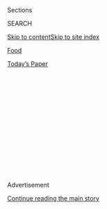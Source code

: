 <div id="app">

<div>

<div>

<div>

<div class="NYTAppHideMasthead css-1q2w90k e1suatyy0">

<div class="section css-ui9rw0 e1suatyy2">

<div class="css-eph4ug er09x8g0">

<div class="css-6n7j50">

</div>

<span class="css-1dv1kvn">Sections</span>

<div class="css-10488qs">

<span class="css-1dv1kvn">SEARCH</span>

</div>

[Skip to content](#site-content)[Skip to site
index](#site-index)

</div>

<div id="masthead-section-label" class="css-1wr3we4 eaxe0e00">

[Food](https://www.nytimes3xbfgragh.onion/section/food)

</div>

<div class="css-10698na e1huz5gh0">

</div>

</div>

<div id="masthead-bar-one" class="section hasLinks css-15hmgas e1csuq9d3">

<div class="css-uqyvli e1csuq9d0">

</div>

<div class="css-1uqjmks e1csuq9d1">

</div>

<div class="css-9e9ivx">

[](https://myaccount.nytimes3xbfgragh.onion/auth/login?response_type=cookie&client_id=vi)

</div>

<div class="css-1bvtpon e1csuq9d2">

[Today’s
Paper](https://www.nytimes3xbfgragh.onion/section/todayspaper)

</div>

</div>

</div>

</div>

<div data-aria-hidden="false">

<div id="site-content" data-role="main">

<div>

<div class="css-1aor85t" style="opacity:0.000000001;z-index:-1;visibility:hidden">

<div class="css-1hqnpie">

<div class="css-epjblv">

<span class="css-17xtcya">[Food](/section/food)</span><span class="css-x15j1o">|</span><span class="css-fwqvlz">A
Colombian Chef Shares His Secret to Better
Empanadas</span>

</div>

<div class="css-k008qs">

<div class="css-1iwv8en">

<span class="css-18z7m18"></span>

<div>

</div>

</div>

<span class="css-1n6z4y">https://nyti.ms/2DmdUu7</span>

<div class="css-1705lsu">

<div class="css-4xjgmj">

<div class="css-4skfbu" data-role="toolbar" data-aria-label="Social Media Share buttons, Save button, and Comments Panel with current comment count" data-testid="share-tools">

  - 
  - 
  - 
  - 
    
    <div class="css-6n7j50">
    
    </div>

  - 
  - 

</div>

</div>

</div>

</div>

</div>

</div>

<div id="NYT_TOP_BANNER_REGION" class="css-13pd83m">

</div>

<div id="top-wrapper" class="css-1sy8kpn">

<div id="top-slug" class="css-l9onyx">

Advertisement

</div>

[Continue reading the main
story](#after-top)

<div class="ad top-wrapper" style="text-align:center;height:100%;display:block;min-height:250px">

<div id="top" class="place-ad" data-position="top" data-size-key="top">

</div>

</div>

<div id="after-top">

</div>

</div>

<div>

<div id="sponsor-wrapper" class="css-1hyfx7x">

<div id="sponsor-slug" class="css-19vbshk">

Supported by

</div>

[Continue reading the main
story](#after-sponsor)

<div id="sponsor" class="ad sponsor-wrapper" style="text-align:center;height:100%;display:block">

</div>

<div id="after-sponsor">

</div>

</div>

<div class="css-186x18t">

</div>

<div class="css-1vkm6nb ehdk2mb0">

# A Colombian Chef Shares His Secret to Better Empanadas

</div>

For even better flavor and texture in his masa, J. Kenji López-Alt
borrowed a technique from the chef Carlos Gaviria: milling popcorn.

<div class="css-79elbk" data-testid="photoviewer-wrapper">

<div class="css-z3e15g" data-testid="photoviewer-wrapper-hidden">

</div>

<div class="css-1a48zt4 ehw59r15" data-testid="photoviewer-children">

![<span class="css-16f3y1r e13ogyst0" data-aria-hidden="true">Colombian
beef and potato
empanadas.</span><span class="css-cnj6d5 e1z0qqy90" itemprop="copyrightHolder"><span class="css-1ly73wi e1tej78p0">Credit...</span><span><span>Johnny
Miller for The New York Times. Food Stylist: Rebecca
Jurkevich.</span></span></span>](https://static01.graylady3jvrrxbe.onion/images/2020/08/05/dining/03Kenji4/merlin_174846099_dd3040d6-88f8-4e4c-b38e-3bc5247c1482-articleLarge.jpg?quality=75&auto=webp&disable=upscale)

</div>

</div>

<div class="css-18e8msd">

<div class="css-vp77d3 epjyd6m0">

<div class="css-1baulvz">

By [<span class="css-1baulvz last-byline" itemprop="name">J. Kenji
López-Alt</span>](https://www.nytimes3xbfgragh.onion/by/j-kenji-lopez-alt)

</div>

</div>

  - 
    
    <div class="css-ld3wwf e16638kd2">
    
    Aug. 4,
    2020
    
    </div>

  - 
    
    <div class="css-4xjgmj">
    
    <div class="css-d8bdto" data-role="toolbar" data-aria-label="Social Media Share buttons, Save button, and Comments Panel with current comment count" data-testid="share-tools">
    
      - 
      - 
      - 
      - 
        
        <div class="css-6n7j50">
        
        </div>
    
      - 
      - 
    
    </div>
    
    </div>

</div>

</div>

<div class="section meteredContent css-1r7ky0e" name="articleBody" itemprop="articleBody">

<div class="css-1fanzo5 StoryBodyCompanionColumn">

<div class="css-53u6y8">

I showed up at the chef Carlos Gaviria’s apartment in Bogotá, Colombia,
fully expecting to bite into something surprisingly delicious, but I did
not expect to have my mind blown.

Earlier that month, he had invited my family via Instagram direct
message to cook with him during our most recent trip to my wife, Adri’s,
native Colombia.

The chef, a professor of food studies at the University of La Sabana, is
the author of two scholarly books on Colombian cuisine. The first,
“Técnicas Profesionales de Cocina Colombiana” (Professional
Techniques of Colombian Cuisine), is easily the most in-depth guide to
the country’s regional cuisine I’ve ever read, while the second, “Arepas
Colombianas,” is a deep dive into the variations of corn cakes, the
country’s staple food.

That surprisingly delicious thing came in the form of a simple fried
arepa made from freshly milled dough, with deep corn flavor and crunch.
But the part that left me speechless was the secret ingredient that
provided that extraordinary taste and texture: popcorn.

</div>

</div>

<div class="css-1fanzo5 StoryBodyCompanionColumn">

<div class="css-53u6y8">

But, before we get to that, let’s talk about the dough, the element that
makes a truly great arepa or empanada — just I would argue as the key to
a great taco is the tortilla, or a great pizza is in the crust. In
Colombia, that dough is often made with masarepa: corn that is
parcooked, dried and ground into a flour.

Masarepa is enticing. All you need to do is add warm water, knead it a
touch, let it rest and you’ve got masa, ready to shape into arepas or
empanadas. I’ve spied bags of P.A.N., the most popular brand in
Colombia, in virtually every home kitchen I’ve seen across the country
(and in a good deal of restaurants, too).

But the best masa is made from dried corn that is boiled and milled
fresh (either whole kernel, or maíz pelao, corn that is treated with
alkaline lime and peeled, known as nixtamal in Mexico). Unlike the
uniform quality of masarepa, the texture of freshly milled corn is
coarser and more diverse, resulting in masa that fries up with more
surface area, more crunch and more corny flavor.

Mr. Gaviria’s popcorn revelation came when he realized that, while dried
dent or flour corn may be difficult for an American like me to find,
popcorn is readily available. So he tried boiling regular supermarket
popcorn in a pressure cooker before passing it through a hand-crank
grain mill and kneading it with a bit of water into masa. The flavor and
texture was outstanding.

<div class="css-79elbk" data-testid="photoviewer-wrapper">

<div class="css-z3e15g" data-testid="photoviewer-wrapper-hidden">

</div>

<div class="css-1a48zt4 ehw59r15" data-testid="photoviewer-children">

<div class="css-zgakxe erfvjey0">

<span class="css-1ly73wi e1tej78p0">Image</span>

<div class="css-zjzyr8">

<div data-testid="lazyimage-container" style="height:580px">

</div>

</div>

</div>

<span class="css-16f3y1r e13ogyst0" data-aria-hidden="true">The texture
of freshly milled corn is coarser and more diverse, for masa that fries
up with greater crunch and corny
flavor.</span><span class="css-cnj6d5 e1z0qqy90" itemprop="copyrightHolder"><span class="css-1ly73wi e1tej78p0">Credit...</span><span>Johnny
Miller for The New York Times. Food Stylist: Rebecca
Jurkevich</span></span>

</div>

</div>

Surely, I thought to myself, this works only with Colombian popcorn. The
corn varieties we see in the United States are different from those
available in Colombia, and popcorn, while similar to the flint or dent
corn typically used for arepas and empanadas, is a distinct variety.

</div>

</div>

<div class="css-1fanzo5 StoryBodyCompanionColumn">

<div class="css-53u6y8">

When I returned to the United States, the first thing I did was order a
Colombian-made hand-crank grain mill (Victoria brand, which you can find
online for around $50) and try it out with standard American popcorn,
straight from the grocery shelf.

To my delight, it worked perfectly, and we were treated to the best
Colombian empanadas we’ve eaten outside Colombia.

Since then, I’ve tested this method using a few different brands of
popcorn, with and without the pressure cooker. (To do it without, soak
the popcorn overnight in enough water to allow for it to triple in
volume, then boil it for about two hours, until the kernels are cracked
open.)

</div>

</div>

<div class="css-79elbk" data-testid="photoviewer-wrapper">

<div class="css-z3e15g" data-testid="photoviewer-wrapper-hidden">

</div>

<div class="css-1a48zt4 ehw59r15" data-testid="photoviewer-children">

![<span class="css-16f3y1r e13ogyst0" data-aria-hidden="true">From left,
the empanadas with the popcorn masa, empanadas using a masarepa-based
dough, and
the ají.</span><span class="css-cnj6d5 e1z0qqy90" itemprop="copyrightHolder"><span class="css-1ly73wi e1tej78p0">Credit...</span><span>Johnny
Miller for The New York Times. Food Stylist: Rebecca
Jurkevich</span></span>](https://static01.graylady3jvrrxbe.onion/images/2020/08/05/dining/03Kenji1/merlin_174846111_3e7feaa1-319f-454e-b03b-581e8eb9b992-articleLarge.jpg?quality=75&auto=webp&disable=upscale)

</div>

</div>

<div class="css-1fanzo5 StoryBodyCompanionColumn">

<div class="css-53u6y8">

I’ve also successfully formed masa by grinding the corn in a food
processor. The texture is not quite as interesting as what you’d get
from a grain mill, but it’s still leaps and bounds better than dough
made from masarepa. Not that masarepa makes bad dough — I still keep a
bag of it on hand for when Adri and I need our empanada fix in a hurry —
but compared with freshly milled masa, its crispness is fleeting, its
corn flavor shallow.

The only moderately tricky part, whether using popcorn or masarepa, is
getting the water content right. After cooking the popcorn kernels, I
drain them, grind them, then add water to the masa a few tablespoons at
a time.

</div>

</div>

<div class="css-1fanzo5 StoryBodyCompanionColumn">

<div class="css-53u6y8">

Kneading corn masa is a little different from kneading a wheat
flour-based dough. Wheat flour forms gluten, the protein network that
gives bread its chewiness and elasticity. Corn masa does not. That means
that kneading masa is more like smearing, and less like folding and
stretching. I place the dough on a cutting board, then press it with the
heel of my hand, smearing it out, regathering it, and repeating. If
you’re familiar with the fraisage technique used for making flaky
pastry, you get the idea.

The dough is ready when you can form a golf ball-size mass and press it
between two sheets of plastic into a circle about three inches in
diameter, without the masa cracking or breaking around the edges
excessively. (A zip-top bag with its sides split and a heavy skillet or
small cutting board work well for this.)

Compared with a wheat-based dough, corn masa is, thankfully, easy to
work with. It behaves much like Play-Doh. If you accidentally form a
hole in it, no problem. You can squeeze it back together
easily.

</div>

</div>

<div class="css-79elbk" data-testid="photoviewer-wrapper">

<div class="css-z3e15g" data-testid="photoviewer-wrapper-hidden">

</div>

<div class="css-1a48zt4 ehw59r15" data-testid="photoviewer-children">

<div class="css-1xdhyk6 erfvjey0">

<span class="css-1ly73wi e1tej78p0">Image</span>

<div class="css-zjzyr8">

<div data-testid="lazyimage-container" style="height:257.77777777777777px">

</div>

</div>

</div>

<span class="css-16f3y1r e13ogyst0" data-aria-hidden="true">There are as
many types of ají as there are regions in Colombia, but this version is
heavy on cilantro and
onions.</span><span class="css-cnj6d5 e1z0qqy90" itemprop="copyrightHolder"><span class="css-1ly73wi e1tej78p0">Credit...</span><span>Johnny
Miller for The New York Times. Food Stylist: Rebecca
Jurkevich</span></span>

</div>

</div>

<div class="css-1fanzo5 StoryBodyCompanionColumn">

<div class="css-53u6y8">

Empanadas can come filled with a variety of flavors: the tiny,
half-dollar-sized empanadas de pipián of Popayán, served with a spicy
peanut sauce; hefty empanadas de arroz in Bogotá, filled with rice and
meat; or the most common variety, ground meat and potatoes seasoned with
hogao, a cooked mixture of onion and tomato. Both the filling and masa
can be made several days in advance, which makes day-of preparation as
easy as stuffing empanadas, and frying them.

To fry, I prefer to use a wide wok. The flared sides keep your stovetop
clean from spatter, and the wide shape gives you plenty of room to
maneuver a metal spider or slotted spoon under the empanadas as they
fry. A Dutch oven is your next best bet.

As with all fried foods, the best way to prevent burns is to lower the
empanadas into the fryer with a slotted spoon, or if adding by hand,
gently lower the empanadas into the oil, dropping them only when your
hand is nearly touching the hot surface. Dropping from high up is how
you end up with hot oil splashes on your arms.

</div>

</div>

<div class="css-1fanzo5 StoryBodyCompanionColumn">

<div class="css-53u6y8">

In Colombia, empanadas are typically a street snack, and the best are
fried to order and served immediately. I recommend cooking them only
when you’re ready to serve, and taking a casual approach, letting
everyone gather around the kitchen and eat them as soon as they are cool
enough to handle.

Colombian food is not spicy by default, but at almost every meal you’ll
find a small dish of ají, the Colombian Spanish term for both hot chiles
and any sauce made with them. This version of ají is made primarily with
cilantro, onions and chiles. As a general rule, ají tends to be soupier
in texture than similar fresh Mexican salsas you may be used to. Vinegar
or citrus juice are not uncommon ingredients, but it’s also just as
common to see ají made with nothing but aromatics, salt and water, as I
do here.

When I eat empanadas, I like to take the first little bite as-is,
exposing the filling, then spooning in some ají and a little squeeze of
lime before each bite. But before biting in, be wary of two things: The
potato and meat filling will be hot, and the crisp crust may just ruin
you for all other empanadas.

Recipes: **[Colombian Beef and Potato
Empanadas](https://cooking.nytimes3xbfgragh.onion/recipes/1021300-colombian-beef-and-potato-empanadas)**
| **[Ají (Colombian-Style Fresh
Salsa)](https://cooking.nytimes3xbfgragh.onion/recipes/1021299-aji-colombian-style-fresh-salsa)**
| **[Popcorn Masa for
Empanadas](https://cooking.nytimes3xbfgragh.onion/recipes/1021301-popcorn-masa-for-empanadas)**
| **[Standard Masa for
Empanadas](https://cooking.nytimes3xbfgragh.onion/recipes/1021302-standard-masa-for-empanadas)**

## And to Drink …

Creaky conventional wisdom has it that you should choose wine
regionally, from near to where the food originates. But when the palette
of cuisines spreads far beyond the reach of wine production, that no
longer holds. In a sense, that’s liberating. You can choose whatever you
like without fear of transgression. (To be honest, you can do that no
matter what the cuisine.) With this savory dish, I would opt for a
fresh, lively red with little in the way of oak or tannins. California
makes some terrific reds from the [carignan
grape](https://www.nytimes3xbfgragh.onion/2018/11/26/dining/drinks/wine-school-carignan.html)
that would work beautifully here. You could drink frappato from Sicily,
Beaujolais, Bairradas from Portugal, inexpensive blaufränkisch from
Austria or any thirst-quenching natural wine. For a white, try a dry
Austrian riesling or a chenin blanc from the Loire Valley. **ERIC
ASIMOV**

</div>

</div>

<div>

</div>

<div class="css-1fanzo5 StoryBodyCompanionColumn">

<div class="css-53u6y8">

*Follow* [*NYT Food on Twitter*](https://twitter.com/nytfood) *and*
[*NYT Cooking on Instagram*](https://www.instagram.com/nytcooking/)*,*
[*Facebook*](https://www.facebookcorewwwi.onion/nytcooking/)*,*
[*YouTube*](https://www.youtube.com/nytcooking) *and*
[*Pinterest*](https://www.pinterest.com/nytcooking/)*.* [*Get regular
updates from NYT Cooking, with recipe suggestions, cooking tips and
shopping
advice*](https://www.nytimes3xbfgragh.onion/newsletters/cooking)*.*

</div>

</div>

</div>

<div>

</div>

<div>

</div>

<div>

</div>

<div>

<div id="bottom-wrapper" class="css-1ede5it">

<div id="bottom-slug" class="css-l9onyx">

Advertisement

</div>

[Continue reading the main
story](#after-bottom)

<div id="bottom" class="ad bottom-wrapper" style="text-align:center;height:100%;display:block;min-height:90px">

</div>

<div id="after-bottom">

</div>

</div>

</div>

</div>

</div>

## Site Index

<div>

</div>

## Site Information Navigation

  - [© <span>2020</span> <span>The New York Times
    Company</span>](https://help.nytimes3xbfgragh.onion/hc/en-us/articles/115014792127-Copyright-notice)

<!-- end list -->

  - [NYTCo](https://www.nytco.com/)
  - [Contact
    Us](https://help.nytimes3xbfgragh.onion/hc/en-us/articles/115015385887-Contact-Us)
  - [Work with us](https://www.nytco.com/careers/)
  - [Advertise](https://nytmediakit.com/)
  - [T Brand Studio](http://www.tbrandstudio.com/)
  - [Your Ad
    Choices](https://www.nytimes3xbfgragh.onion/privacy/cookie-policy#how-do-i-manage-trackers)
  - [Privacy](https://www.nytimes3xbfgragh.onion/privacy)
  - [Terms of
    Service](https://help.nytimes3xbfgragh.onion/hc/en-us/articles/115014893428-Terms-of-service)
  - [Terms of
    Sale](https://help.nytimes3xbfgragh.onion/hc/en-us/articles/115014893968-Terms-of-sale)
  - [Site
    Map](https://spiderbites.nytimes3xbfgragh.onion)
  - [Help](https://help.nytimes3xbfgragh.onion/hc/en-us)
  - [Subscriptions](https://www.nytimes3xbfgragh.onion/subscription?campaignId=37WXW)

</div>

</div>

</div>

</div>
